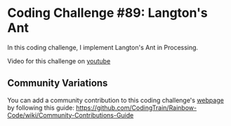 # Coding Challenge #89: Langton's Ant

In this coding challenge, I implement Langton's Ant in Processing.

Video for this challenge on [youtube](https://www.youtube.com/watch?v=G1EgjgMo48U)

## Community Variations

You can add a community contribution to this coding challenge's [webpage](http://codingtrain.github.io/Rainbow-Code/CodingChallenges/089-langtonsant.html) by following this guide: https://github.com/CodingTrain/Rainbow-Code/wiki/Community-Contributions-Guide
